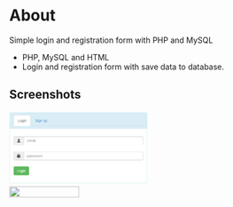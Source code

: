 # About

Simple login and registration form with PHP and MySQL

- PHP, MySQL and HTML 
- Login and registration form with save data to database.

## Screenshots

<img src="https://github.com/Art3m198/Simple-login-and-registration-form-with-PHP-and-MySQL/blob/master/screen/login.PNG" width="50%" height="50%">

<img src="https://github.com/Art3m198/-Simple-login-and-registration-form-with-PHP-and-MySQL/blob/master/screen/signup.PNG" width="50%" height="50%">
